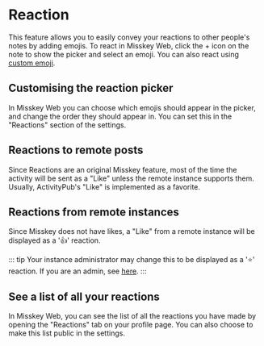 # Reaction
This feature allows you to easily convey your reactions to other people's notes by adding emojis.
To react in Misskey Web, click the + icon on the note to show the picker and select an emoji.
You can also react using [custom emoji](./custom-emoji.md).

## Customising the reaction picker
In Misskey Web you can choose which emojis should appear in the picker, and change the order they should appear in.
You can set this in the "Reactions" section of the settings.

## Reactions to remote posts
Since Reactions are an original Misskey feature, most of the time the activity will be sent as a "Like" unless the remote instance supports them.
Usually, ActivityPub's "Like" is implemented as a favorite.

## Reactions from remote instances
Since Misskey does not have likes, a "Like" from a remote instance will be displayed as a '👍' reaction.

::: tip
Your instance administrator may change this to be displayed as a '⭐' reaction.
If you are an admin, see [here](../admin/default-reaction.md).
:::

## See a list of all your reactions
In Misskey Web, you can see the list of all the reactions you have made by opening the "Reactions" tab on your profile page.
You can also choose to make this list public in the settings.
